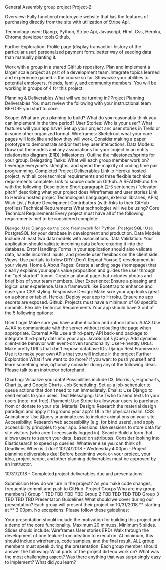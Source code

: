 General Assembly group project Project-2


Overview: Fully functional motorcycle website that has the features of purchasing directly from the site with utilization of Stripe Api.

Technology used:
Django,
Python,
Stripe Api,
Javascript,
Html,
Css,
Heroku,
Chrome developer tools
Github,


Further Exploration:
Profile page (display transaction history of the particular user)
personailzed payment form.
better way of seeding data than manually planting it.




Work with a group in a shared GitHub repository.
Plan and implement a larger scale project as part of a development team.
Integrate topics learned and experience gained in the course so far.
Showcase your abilities to potential employers, friends, family, and community members.
You will be working in groups of 4 for this project.

Planning & Deliverables
What will we be turning in?
Project Planning Deliverables
You must review the following with your instructional team BEFORE you start to code.

Scope: What are you planning to build? What do you reasonably think you can implement in the time period?
User Stories: Who is your user? What features will your app have? Set up your project and user stories in Trello or in some other organized format.
Wireframes: Sketch out what your core pages will look like and how they will work. Consider making a paper prototype to demonstrate and/or test key user interactions.
Data Models: Draw out the models and any associations for your project in an entity relationship diagram (ERD).
Milestones: Outline the milestones/sprints for your group.
Delegating Tasks: What will each group member work on? Leverage everyone's strengths, and spend the majority of coding time pair programming.
Completed Project Deliverables
Link to Heroku hosted project, with all core technical requirements and three flexible technical requirements complete.
Link to source code on GitHub.
A README.md file with the following:
Description: Short paragraph (2-3 sentences) "elevator pitch" describing what your project does
Wireframes and user stories
Link to Heroku hosted project
Technologies (languages, external libraries, APIs)
Wish List / Future Development
Contributors (with links to their GitHub profiles)
Technical Requirements
What technologies will we be using?
Core Technical Requirements
Every project must have all of the following requirements met to be considered complete:

Django: Use Django as the core framework for Python.
PostgreSQL: Use PostgreSQL for your database in development and production.
Data Models Include at least two data models with associations.
Data Validation: Your application should validate incoming data before entering it into the database.
Error Handling: Forms in your application should also validate data, handle incorrect inputs, and provide user feedback on the client side.
Views: Use partials to follow DRY (Don’t Repeat Yourself) development in your views.
Home & About Pages: Create a landing page (homepage) that clearly explains your app's value proposition and guides the user through the "get started" funnel. Create an about page that includes photos and brief bios of your team members.
User Experience: Ensure a pleasing and logical user experience. Use a framework like Bootstrap to enhance and ease your CSS styling.
Responsive Design: Make sure your app looks great on a phone or tablet.
Heroku: Deploy your app to Heroku. Ensure no app secrets are exposed.
Github: Projects must have a minimum of 60 specific commits.
Flexible Technical Requirements
Your app should have 3 out of the 5 following options:

User Login Make sure you have authentication and authorization.
AJAX Use AJAX to communicate with the server without reloading the page when appropriate.
External APIs Use a third-party API back-end package to integrate third-party data into your app.
JavaScript & jQuery: Add dynamic client-side behavior with event-driven functionality.
User-Friendly URLs: Make pretty URLs that don't expose database IDs.
Django Rest Framework: Use it to make your own APIs that you will include in the project
Further Exploration
What if we want to do more?
If you want to push yourself and learn something new, optionally consider doing any of the following ideas. Please talk to an instructor beforehand.

Charting: Visualize your data! Possibilities include D3, Morris.js, Highcharts, Chart.js, and Google Charts.
Job Scheduling: Set up a job-scheduler to queue actions that don't need to run immediately.
Emails: Use Django to send emails to your users.
Text Messaging: Use Twilio to send texts to your users (note: not free).
Payment: Use Stripe to allow your users to purchase from or donate to your site.
Material Design: Research the material design paradigm and apply it to ground your app's UI in the physical realm.
CSS Animations: Use jQuery or animate.css to include animations on your site.
Accessibility: Research web accessibility (e.g. for blind users), and apply accessibility principles to your app.
Sessions: Use sessions to store data for site visitors (who aren't necessarily logged in).
Search: Build a form that allows users to search your data, based on attributes. Consider looking into Elasticsearch to speed up queries.
Whatever else you can think of!
Deadlines
When is it due?
10/24/2018 - Wednesday 4:00pm - Project planning deliverables due! Before beginning work on your project, your idea, project scope, and other planning deliverables must be approved by an instructor.

10/31/2018 - Completed project deliverables due and presentations!

Submission
How do we turn in the project?
As you make code changes, frequently commit and push to GitHub.
Project Groups
Who are my group members?
Group 1
TBD
TBD
TBD
TBD
Group 2
TBD
TBD
TBD
TBD
Group 3
TBD
TBD
TBD
Presentation Guidelines
What should we cover during our presentation?
Each group will present their project on 10/31/2018 ** starting at ** 3:00pm. No exceptions. Please follow these guidelines:

Your presentation should include the motivation for building this project and a demo of the core functionality.
Maximum 20 minutes.
Minimum 5 slides. Slides should include:
Wireframes
User stories
ERDs
Walk through the development of one feature from ideation to execution. At minimum, this should include wireframes, code samples, and the final result.
ALL group members must speak during the presentation. Each group member should answer the following:
What parts of the project did you work on?
What was the most challenging aspect? Was there anything that was surprisingly easy to implement?
What did you learn?
